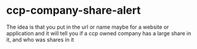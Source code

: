 # ccp-company-share-alert
The idea is that you put in the url or name maybe for a website or application and it will tell you if a ccp owned company has a large share in it, and who was shares in it 
